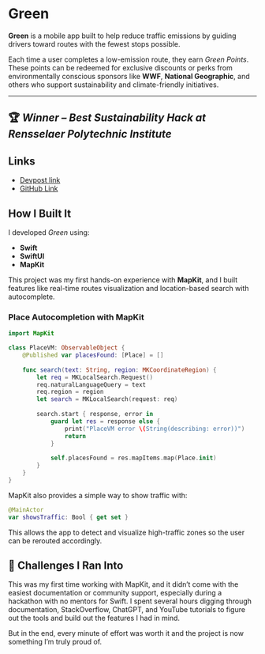# Green

**Green** is a mobile app built to help reduce traffic emissions by guiding drivers toward routes with the fewest stops possible. 

Each time a user completes a low-emission route, they earn *Green Points*. These points can be redeemed for exclusive discounts or perks from environmentally conscious sponsors like **WWF**, **National Geographic**, and others who support sustainability and climate-friendly initiatives.

---
🏆 *Winner – Best Sustainability Hack at Rensselaer Polytechnic Institute*
---

## Links

- [Devpost link](https://devpost.com/software/green-aed7s9)
- [GitHub Link](https://github.com/mravaloarison/Green)

## How I Built It

I developed *Green* using:

- **Swift**
- **SwiftUI**
- **MapKit**

This project was my first hands-on experience with **MapKit**, and I built features like real-time routes visualization and location-based search with autocomplete.

### Place Autocompletion with MapKit

```swift
import MapKit

class PlaceVM: ObservableObject {
    @Published var placesFound: [Place] = []
    
    func search(text: String, region: MKCoordinateRegion) {
        let req = MKLocalSearch.Request()
        req.naturalLanguageQuery = text
        req.region = region
        let search = MKLocalSearch(request: req)
        
        search.start { response, error in
            guard let res = response else {
                print("PlaceVM error \(String(describing: error))")
                return
            }
            
            self.placesFound = res.mapItems.map(Place.init)
        }
    }
}
```

MapKit also provides a simple way to show traffic with:

```swift
@MainActor
var showsTraffic: Bool { get set }
```

This allows the app to detect and visualize high-traffic zones so the user can be rerouted accordingly.

## 🚧 Challenges I Ran Into

This was my first time working with MapKit, and it didn’t come with the easiest documentation or community support, especially during a hackathon with no mentors for Swift. I spent several hours digging through documentation, StackOverflow, ChatGPT, and YouTube tutorials to figure out the tools and build out the features I had in mind.

But in the end, every minute of effort was worth it and the project is now something I’m truly proud of.
